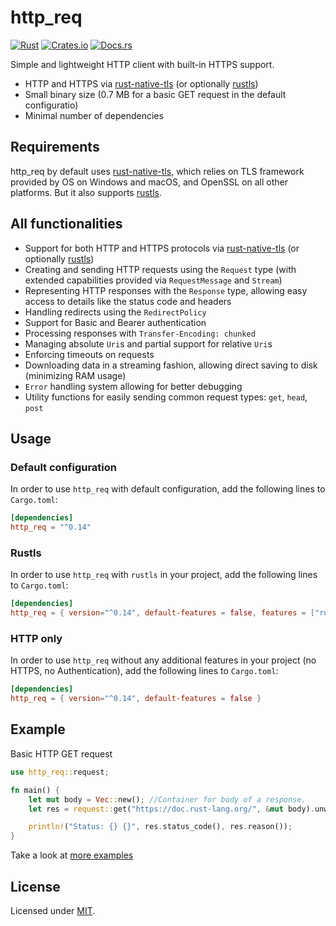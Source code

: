 # http_req

[![Rust](https://github.com/jayjamesjay/http_req/actions/workflows/rust.yml/badge.svg)](https://github.com/jayjamesjay/http_req/actions/workflows/rust.yml)
[![Crates.io](https://img.shields.io/badge/crates.io-v0.14.1-orange.svg?longCache=true)](https://crates.io/crates/http_req)
[![Docs.rs](https://docs.rs/http_req/badge.svg)](https://docs.rs/http_req/0.14.1/http_req/)

Simple and lightweight HTTP client with built-in HTTPS support.

- HTTP and HTTPS via [rust-native-tls](https://crates.io/crates/native-tls) (or optionally [rustls](https://crates.io/crates/rustls))
- Small binary size (0.7 MB for a basic GET request in the default configuratio)
- Minimal number of dependencies

## Requirements

http_req by default uses [rust-native-tls](https://crates.io/crates/native-tls),
which relies on TLS framework provided by OS on Windows and macOS, and OpenSSL
on all other platforms. But it also supports [rustls](https://crates.io/crates/rustls).

## All functionalities

- Support for both HTTP and HTTPS protocols via [rust-native-tls](https://crates.io/crates/native-tls) (or optionally [rustls](https://crates.io/crates/rustls))
- Creating and sending HTTP requests using the `Request` type (with extended capabilities provided via `RequestMessage` and `Stream`)
- Representing HTTP responses with the `Response` type, allowing easy access to details like the status code and headers
- Handling redirects using the `RedirectPolicy`
- Support for Basic and Bearer authentication
- Processing responses with `Transfer-Encoding: chunked`
- Managing absolute `Uri`s and partial support for relative `Uri`s
- Enforcing timeouts on requests
- Downloading data in a streaming fashion, allowing direct saving to disk (minimizing RAM usage)
- `Error` handling system allowing for better debugging
- Utility functions for easily sending common request types: `get`, `head`, `post`

## Usage

### Default configuration

In order to use `http_req` with default configuration, add the following lines to `Cargo.toml`:

```toml
[dependencies]
http_req = "^0.14"
```

### Rustls

In order to use `http_req` with `rustls` in your project, add the following lines to `Cargo.toml`:

```toml
[dependencies]
http_req = { version="^0.14", default-features = false, features = ["rust-tls"] }
```

### HTTP only

In order to use `http_req` without any additional features in your project (no HTTPS, no Authentication), add the following lines to `Cargo.toml`:

```toml
[dependencies]
http_req = { version="^0.14", default-features = false }
```

## Example

Basic HTTP GET request

```rust
use http_req::request;

fn main() {
    let mut body = Vec::new(); //Container for body of a response.
    let res = request::get("https://doc.rust-lang.org/", &mut body).unwrap();

    println!("Status: {} {}", res.status_code(), res.reason());
}
```

Take a look at [more examples](https://github.com/jayjamesjay/http_req/tree/master/examples)

## License

Licensed under [MIT](https://github.com/jayjamesjay/http_req/blob/master/LICENSE).
